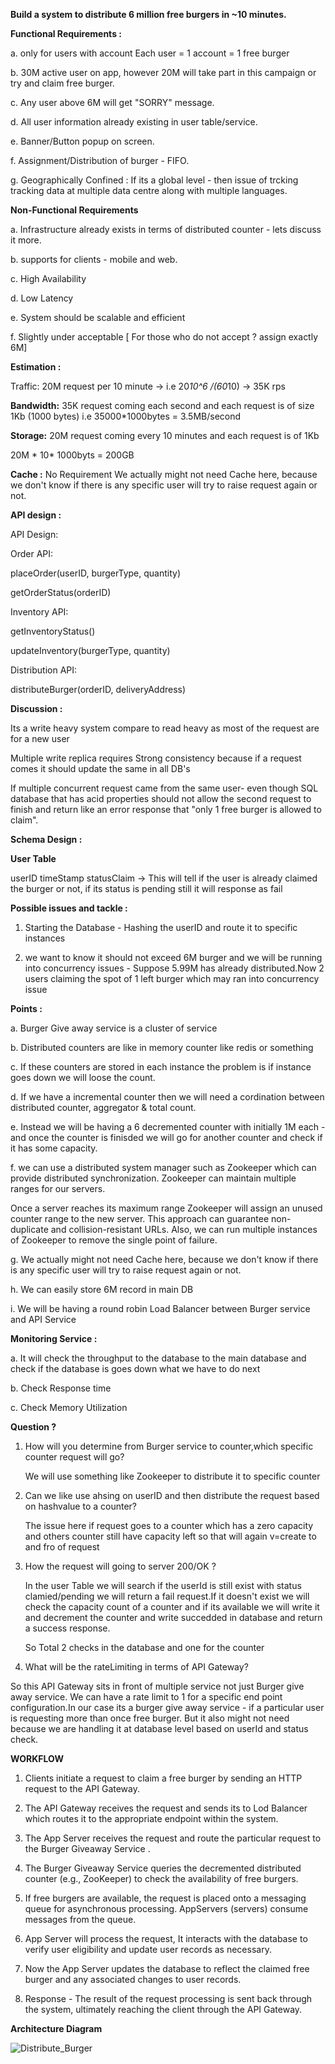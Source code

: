 
**Build a system to distribute 6 million free burgers in ~10 minutes.**

**Functional Requirements :**

a. only for users with account
   Each user = 1 account = 1 free burger

b. 30M active user on app, however 20M will take part in this campaign or try and claim free burger.

c. Any user above 6M will get "SORRY" message.

d. All user information  already existing in user table/service.

e. Banner/Button popup on screen.

f. Assignment/Distribution of burger - FIFO.

g. Geographically Confined : If  its a global level - then issue of trcking tracking data at multiple data centre along with multiple languages.

**Non-Functional Requirements**

a. Infrastructure already exists in terms of distributed counter - lets discuss it more.

b. supports for clients - mobile and web.

c. High Availability

d. Low Latency

e. System should be scalable and efficient

f. Slightly under acceptable [ For those who do not accept ? assign exactly 6M]


**Estimation :**

Traffic:
20M request per 10 minute -> i.e 20*10^6 /(60*10) -> 35K rps

**Bandwidth:**
35K request coming each second and each request is of size 1Kb (1000 bytes) i.e
35000*1000bytes = 3.5MB/second


**Storage:**
20M request coming every 10 minutes and each request is of 1Kb 

20M * 10* 1000byts = 200GB

**Cache :**
No Requirement
We actually might not need Cache here, because we don't know if there is any specific user will try to raise request again or not.


**API design :**

API Design:

Order API:

placeOrder(userID, burgerType, quantity)

getOrderStatus(orderID)

Inventory API:

getInventoryStatus()

updateInventory(burgerType, quantity)

Distribution API:

distributeBurger(orderID, deliveryAddress)



**Discussion :**


Its a write heavy system compare to read heavy as most of the request are for a new user

Multiple write replica requires Strong consistency because if a request comes it should update the same in all DB's

If multiple concurrent request came from the same user- even though SQL database that has acid properties should not allow the second request to finish and return like an error response that "only 1 free burger is allowed to claim".


**Schema Design :**

**User Table**

userID    timeStamp     statusClaim -> This will tell if the user is already claimed the burger or not, if its status is pending still it will response as fail


**Possible issues and tackle :**

1. Starting the Database - Hashing the userID and route it to specific instances

2. we want to know it should not exceed 6M burger and we will be running into concurrency issues - Suppose 5.99M has already distributed.Now 2 users claiming the spot of 1 left burger which may ran into concurrency issue

**Points :**

a. Burger Give away service is a cluster of service

b. Distributed counters are like in memory counter like redis or something 

c. If these counters are stored in each instance the problem is if instance goes down we will loose the count.

d. If we have a incremental counter then we will need a cordination between distributed counter, aggregator & total count.

e. Instead we will be having a 6 decremented counter with initially 1M each - and once the counter is finisded we will go for another counter and check if it has some capacity.

f. we can use a distributed system manager such as Zookeeper which can provide distributed synchronization. Zookeeper can maintain multiple ranges for our servers.

Once a server reaches its maximum range Zookeeper will assign an unused counter range to the new server. This approach can guarantee non-duplicate and collision-resistant URLs. Also, we can run multiple instances of Zookeeper to remove the single point of failure.

g. We actually might not need Cache here, because we don't know if there is any specific user will try to raise request again or not. 

h. We can easily store 6M record in main DB

i. We will be having a round robin Load Balancer between Burger service and API Service 

**Monitoring Service :**

a. It will check the throughput to the database to the main database and check if the database is goes down what we have to do next

b. Check Response time

c. Check Memory Utilization


**Question ?**

1. How will you determine from Burger service to counter,which specific counter request will go?

   We will use something like Zookeeper to distribute it to specific counter

2. Can we like use ahsing on userID and then distribute the request based on hashvalue to a counter?

   The issue here if request goes to a counter which has a zero capacity and others counter still have capacity left 
   so that will again v=create to and fro of request

3. How the request will going to server 200/OK ?

   In the user Table we will search if the userId is still exist with status clamied/pending we will return a fail 
   request.If it doesn't exist we will check the capacity count of a counter and if its available we will write it and 
   decrement the counter and write succedded in database and return a success response.

   So Total 2 checks in the database and one for the counter

4. What will be the rateLimiting in terms of API Gateway?

  So this API Gateway sits in front of multiple service not just Burger give away service. We can have a rate limit to 
  1 for a specific end point configuration.In our case its a burger give away service - if a particular user is 
  requesting more than once free burger. But it also might not need because we are handling it at database level based 
  on userId and status check.


**WORKFLOW**

1. Clients initiate a request to claim a free burger by sending an HTTP request to the API Gateway.

2. The API Gateway receives the request and sends its to Lod Balancer which routes it to the appropriate 
   endpoint within the system.

3. The App Server receives the request and route the particular request to the Burger Giveaway Service .

4. The Burger Giveaway Service queries the decremented distributed counter (e.g., ZooKeeper) to check the availability of free burgers.

5. If free burgers are available, the request is placed onto a messaging queue for asynchronous processing.
   AppServers (servers) consume messages from the queue.

6. App Server will process the request, It interacts with the database to verify user eligibility and update user records as necessary.

7. Now the App Server updates the database to reflect the claimed free burger and any associated changes to user records.

8. Response - The result of the request processing is sent back through the system, ultimately reaching the client through the API Gateway.




**Architecture Diagram**


![Distribute_Burger](https://github.com/shubhammahawar/System-Design/assets/22192051/07df8372-9369-44a7-ba64-60b16c65cb30)















